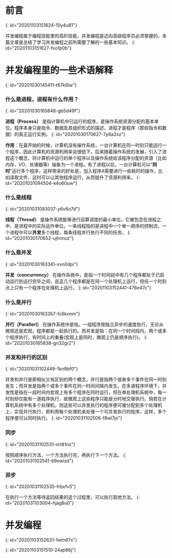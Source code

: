 # 前言
{: id="20201103151624-10y4u81"}

并发编程属于编程技能里的高阶技能，并发编程是迈向高级程序员必须掌握的，本篇文章是总结了学习并发编程之前所需要了解的一些基本知识。
{: id="20201103151627-fxo1p0b"}

# 并发编程里的一些术语解释
{: id="20201030145411-t67k6lw"}

### 什么是进程，进程有什么作用？
{: id="20201030165848-gb5d49f"}

**进程（Process）** 是指计算机中已运行的程序，是操作系统资源分配的基本单位。程序本身只是指令、数据及其组织形式的描述，进程才是程序（那些指令和数据）的真正运行实例。
{: id="20201030170627-7y6a2xz"}

**作用**：在最开始的时候，计算机没有操作系统，一台计算机在同一时刻只能运行一个程序，因此计算机的资源利用率会很低下。后来随着操作系统的发展，引入了进程这个概念，将计算机中运行的单个程序以及操作系统给该程序分配的资源（比如内存、I/O、处理器等）抽象为一个进程。有了进程以后，一台计算机可以“**同时**”运行多个程序，这样带来的好处是，加入程序A需要进行一些耗时的操作，比如读取文件，这时可以让其他程序运行，从而提升了资源利用率。
{: id="20201031094504-k4o60uw"}

### 什么是线程
{: id="20201031093037-y6v6o7d"}

**线程（Thread）** 是操作系统能够进行运算调度的最小单位。它被包含在进程之中，是进程中的实际运作单位。一条线程指的是进程中一个单一顺序的控制流，一个进程中可以**并发**多个线程，每条线程并行执行不同的任务。
{: id="20201030170652-ujhnnoz"}

### 什么是并发
{: id="20201030163341-vvn0dpi"}

**并发（concurrency）** 在操作系统中，是指一个时间段中有几个程序都处于已启动运行到运行完毕之间，且这几个程序都是在同一个处理机上运行，但任一个时刻点上只有一个程序在处理机上运行。
{: id="20201103152441-476e47c"}

### 什么是并行
{: id="20201030163357-fc6knnm"}

**并行（Parallerl）** 在操作系统中是指，一组程序按独立异步的速度执行，无论从微观还是宏观，程序都是一起执行的。而并发是指：在同一个时间段内，两个或多个程序执行，有时间上的重叠(宏观上是同时，微观上仍是顺序执行)。
{: id="20201030165838-gn32gr2"}

### 并发和并行的区别
{: id="20201031102449-1kn9bf0"}

并发和并行是即相似又有区别的两个概念，并行是指两个或者多个事件在同一时刻发生；而并发是指两个或多个事件在同一时间间隔内发生。在多道程序环境下，并发性是指在一段时间内宏观上有多个程序在同时运行，但在单处理机系统中，每一时刻却仅能有一道程序执行，故微观上这些程序只能是分时地交替执行。倘若在计算机系统中有多个处理机，则这些可以并发执行的程序便可被分配到多个处理机上，实现并行执行，即利用每个处理机来处理一个可并发执行的程序，这样，多个程序便可以同时执行。
{: id="20201031102506-f8wl7pi"}

### 同步
{: id="20201031102531-nrt81ns"}

按照顺序执行方法，一个方法执行完，再执行下一个方法。
{: id="20201031102541-69owisd"}

### 异步
{: id="20201031102535-frbxfv5"}

在执行一个方法等待返回结果的这个过程里，可以执行其他方法。
{: id="20201031103004-hjag8u0"}

# 并发编程
{: id="20201103152631-1wtn67x"}

{: id="20201103151510-24ap86j"}
